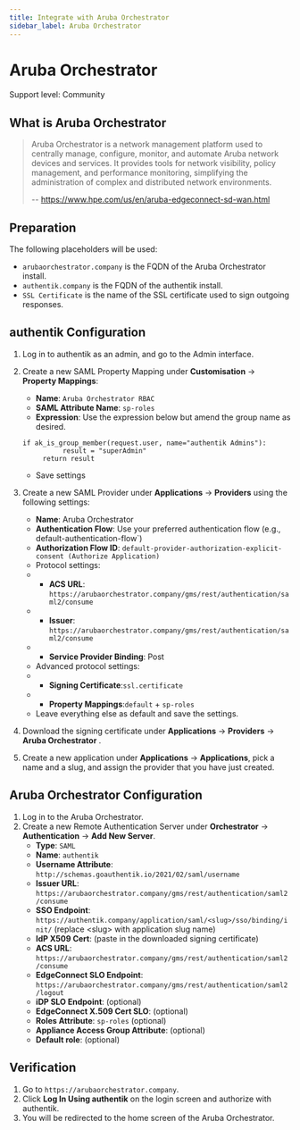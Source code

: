 ```yaml
---
title: Integrate with Aruba Orchestrator
sidebar_label: Aruba Orchestrator
---
```


# Aruba Orchestrator

<span class="badge badge--secondary">Support level: Community</span>

## What is Aruba Orchestrator

> Aruba Orchestrator is a network management platform used to centrally manage, configure, monitor, and automate Aruba network devices and services. It provides tools for network visibility, policy management, and performance monitoring, simplifying the administration of complex and distributed network environments.
>
> -- https://www.hpe.com/us/en/aruba-edgeconnect-sd-wan.html

## Preparation

The following placeholders will be used:

- `arubaorchestrator.company` is the FQDN of the Aruba Orchestrator install.
- `authentik.company` is the FQDN of the authentik install.
- `SSL Certificate` is the name of the SSL certificate used to sign outgoing responses.

## authentik Configuration

1. Log in to authentik as an admin, and go to the Admin interface.
2. Create a new SAML Property Mapping under **Customisation** -> **Property Mappings**:

   - **Name**: `Aruba Orchestrator RBAC`
   - **SAML Attribute Name**: `sp-roles`
   - **Expression**: Use the expression below but amend the group name as desired.

   ```
   if ak_is_group_member(request.user, name="authentik Admins"):
             result = "superAdmin"
        return result
   ```

   - Save settings

3. Create a new SAML Provider under **Applications** -> **Providers** using the following settings:
   - **Name**: Aruba Orchestrator
   - **Authentication Flow**: Use your preferred authentication flow (e.g., default-authentication-flow`)
   - **Authorization Flow ID**: `default-provider-authorization-explicit-consent (Authorize Application)`
   - Protocol settings:
   - - **ACS URL**: `https://arubaorchestrator.company/gms/rest/authentication/saml2/consume`
   - - **Issuer**: `https://arubaorchestrator.company/gms/rest/authentication/saml2/consume`
   - - **Service Provider Binding**: Post
   - Advanced protocol settings:
   - - **Signing Certificate**:`ssl.certificate`
   - - **Property Mappings**:`default` + `sp-roles`
   - Leave everything else as default and save the settings.
4. Download the signing certificate under **Applications** -> **Providers** -> **Aruba Orchestrator** .
5. Create a new application under **Applications** -> **Applications**, pick a name and a slug, and assign the provider that you have just created.

## Aruba Orchestrator Configuration

1. Log in to the Aruba Orchestrator.
2. Create a new Remote Authentication Server under **Orchestrator** -> **Authentication** -> **Add New Server**.
   - **Type**: `SAML`
   - **Name**: `authentik`
   - **Username Attribute**: `http://schemas.goauthentik.io/2021/02/saml/username`
   - **Issuer URL**: `https://arubaorchestrator.company/gms/rest/authentication/saml2/consume`
   - **SSO Endpoint**: `https://authentik.company/application/saml/<slug>/sso/binding/init/` (replace \<slug\> with application slug name)
   - **IdP X509 Cert**: (paste in the downloaded signing certificate)
   - **ACS URL**: `https://arubaorchestrator.company/gms/rest/authentication/saml2/consume`
   - **EdgeConnect SLO Endpoint**: `https://arubaorchestrator.company/gms/rest/authentication/saml2/logout`
   - **iDP SLO Endpoint**: (optional)
   - **EdgeConnect X.509 Cert SLO**: (optional)
   - **Roles Attribute**: `sp-roles` (optional)
   - **Appliance Access Group Attribute**: (optional)
   - **Default role**: (optional)

## Verification

1. Go to `https://arubaorchestrator.company`.
2. Click **Log In Using authentik** on the login screen and authorize with authentik.
3. You will be redirected to the home screen of the Aruba Orchestrator.
